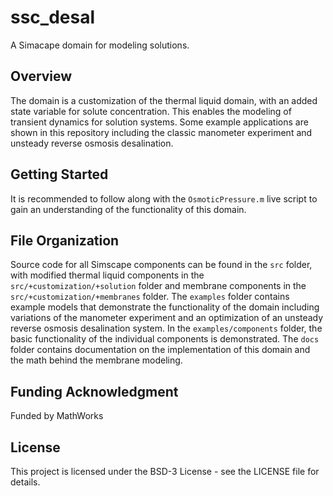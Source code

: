 # ssc_desal
A Simacape domain for modeling solutions.

## Overview
The domain is a customization of the thermal liquid domain, with an added state variable for solute concentration. This enables the modeling of transient dynamics for solution systems. Some example applications are shown in this repository including the classic manometer experiment and unsteady reverse osmosis desalination.

## Getting Started
It is recommended to follow along with the `OsmoticPressure.m` live script to gain an understanding of the functionality of this domain.

## File Organization
Source code for all Simscape components can be found in the `src` folder, with modified thermal liquid components in the `src/+customization/+solution` folder and membrane components in the `src/+customization/+membranes` folder. The `examples` folder contains example models that demonstrate the functionality of the domain including variations of the manometer experiment and an optimization of an unsteady reverse osmosis desalination system. In the `examples/components` folder, the basic functionality of the individual components is demonstrated. The `docs` folder contains documentation on the implementation of this domain and the math behind the membrane modeling.

## Funding Acknowledgment
Funded by MathWorks

## License
This project is licensed under the BSD-3 License - see the LICENSE file for details.